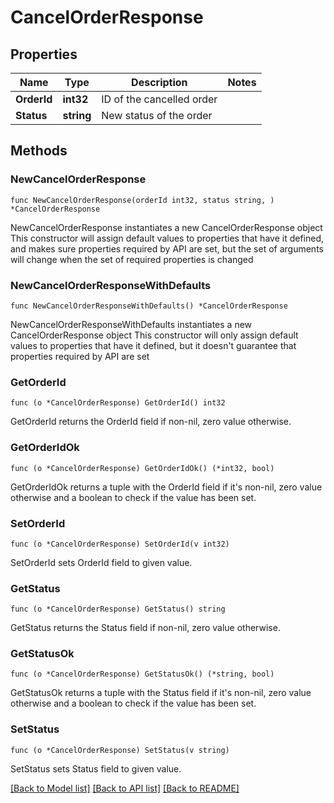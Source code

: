 # CancelOrderResponse

## Properties

Name | Type | Description | Notes
------------ | ------------- | ------------- | -------------
**OrderId** | **int32** | ID of the cancelled order | 
**Status** | **string** | New status of the order | 

## Methods

### NewCancelOrderResponse

`func NewCancelOrderResponse(orderId int32, status string, ) *CancelOrderResponse`

NewCancelOrderResponse instantiates a new CancelOrderResponse object
This constructor will assign default values to properties that have it defined,
and makes sure properties required by API are set, but the set of arguments
will change when the set of required properties is changed

### NewCancelOrderResponseWithDefaults

`func NewCancelOrderResponseWithDefaults() *CancelOrderResponse`

NewCancelOrderResponseWithDefaults instantiates a new CancelOrderResponse object
This constructor will only assign default values to properties that have it defined,
but it doesn't guarantee that properties required by API are set

### GetOrderId

`func (o *CancelOrderResponse) GetOrderId() int32`

GetOrderId returns the OrderId field if non-nil, zero value otherwise.

### GetOrderIdOk

`func (o *CancelOrderResponse) GetOrderIdOk() (*int32, bool)`

GetOrderIdOk returns a tuple with the OrderId field if it's non-nil, zero value otherwise
and a boolean to check if the value has been set.

### SetOrderId

`func (o *CancelOrderResponse) SetOrderId(v int32)`

SetOrderId sets OrderId field to given value.


### GetStatus

`func (o *CancelOrderResponse) GetStatus() string`

GetStatus returns the Status field if non-nil, zero value otherwise.

### GetStatusOk

`func (o *CancelOrderResponse) GetStatusOk() (*string, bool)`

GetStatusOk returns a tuple with the Status field if it's non-nil, zero value otherwise
and a boolean to check if the value has been set.

### SetStatus

`func (o *CancelOrderResponse) SetStatus(v string)`

SetStatus sets Status field to given value.



[[Back to Model list]](../README.md#documentation-for-models) [[Back to API list]](../README.md#documentation-for-api-endpoints) [[Back to README]](../README.md)


